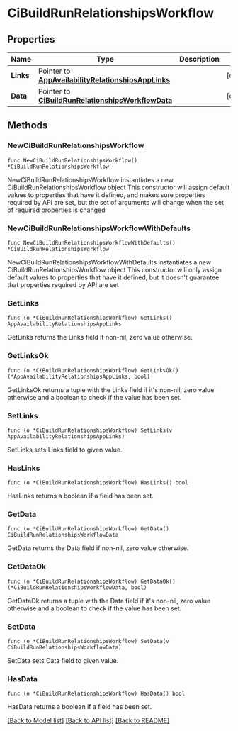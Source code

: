 # CiBuildRunRelationshipsWorkflow

## Properties

Name | Type | Description | Notes
------------ | ------------- | ------------- | -------------
**Links** | Pointer to [**AppAvailabilityRelationshipsAppLinks**](AppAvailabilityRelationshipsAppLinks.md) |  | [optional] 
**Data** | Pointer to [**CiBuildRunRelationshipsWorkflowData**](CiBuildRunRelationshipsWorkflowData.md) |  | [optional] 

## Methods

### NewCiBuildRunRelationshipsWorkflow

`func NewCiBuildRunRelationshipsWorkflow() *CiBuildRunRelationshipsWorkflow`

NewCiBuildRunRelationshipsWorkflow instantiates a new CiBuildRunRelationshipsWorkflow object
This constructor will assign default values to properties that have it defined,
and makes sure properties required by API are set, but the set of arguments
will change when the set of required properties is changed

### NewCiBuildRunRelationshipsWorkflowWithDefaults

`func NewCiBuildRunRelationshipsWorkflowWithDefaults() *CiBuildRunRelationshipsWorkflow`

NewCiBuildRunRelationshipsWorkflowWithDefaults instantiates a new CiBuildRunRelationshipsWorkflow object
This constructor will only assign default values to properties that have it defined,
but it doesn't guarantee that properties required by API are set

### GetLinks

`func (o *CiBuildRunRelationshipsWorkflow) GetLinks() AppAvailabilityRelationshipsAppLinks`

GetLinks returns the Links field if non-nil, zero value otherwise.

### GetLinksOk

`func (o *CiBuildRunRelationshipsWorkflow) GetLinksOk() (*AppAvailabilityRelationshipsAppLinks, bool)`

GetLinksOk returns a tuple with the Links field if it's non-nil, zero value otherwise
and a boolean to check if the value has been set.

### SetLinks

`func (o *CiBuildRunRelationshipsWorkflow) SetLinks(v AppAvailabilityRelationshipsAppLinks)`

SetLinks sets Links field to given value.

### HasLinks

`func (o *CiBuildRunRelationshipsWorkflow) HasLinks() bool`

HasLinks returns a boolean if a field has been set.

### GetData

`func (o *CiBuildRunRelationshipsWorkflow) GetData() CiBuildRunRelationshipsWorkflowData`

GetData returns the Data field if non-nil, zero value otherwise.

### GetDataOk

`func (o *CiBuildRunRelationshipsWorkflow) GetDataOk() (*CiBuildRunRelationshipsWorkflowData, bool)`

GetDataOk returns a tuple with the Data field if it's non-nil, zero value otherwise
and a boolean to check if the value has been set.

### SetData

`func (o *CiBuildRunRelationshipsWorkflow) SetData(v CiBuildRunRelationshipsWorkflowData)`

SetData sets Data field to given value.

### HasData

`func (o *CiBuildRunRelationshipsWorkflow) HasData() bool`

HasData returns a boolean if a field has been set.


[[Back to Model list]](../README.md#documentation-for-models) [[Back to API list]](../README.md#documentation-for-api-endpoints) [[Back to README]](../README.md)


